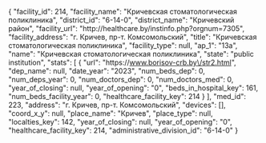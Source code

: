 {
    "facility_id": 214,
    "facility_name": "Кричевская стоматологическая поликлиника",
    "district_id": "6-14-0",
    "district_name": "Кричевский район",
    "facility_url": "http:\/\/healthcare.by\/instinfo.php?orgnum=7305",
    "facility_address": "г. Кричев, пр-т. Комсомольский",
    "title": "Кричевская стоматологическая поликлиника",
    "facility_type": null,
    "ap_1": "13а",
    "name": "Кричевская стоматологическая поликлиника",
    "state": "public institution",
    "stats": [
        {
            "url": "https:\/\/www.borisov-crb.by\/str2.html",
            "dep_name": null,
            "date_year": "2023",
            "num_beds_dep": 0,
            "num_deps_year": 0,
            "num_doctors_dep": 0,
            "num_doctors_med": 0,
            "year_of_closing": null,
            "year_of_opening": "0",
            "beds_in_hospital_key": 161,
            "num_beds_facility_year": 0,
            "healthcare_facility_key": 214
        }
    ],
    "med_id": 223,
    "address": "г. Кричев, пр-т. Комсомольский",
    "devices": [],
    "coord_x_y": null,
    "place_name": "Кричев",
    "place_type": null,
    "localties_key": 142,
    "year_of_closing": null,
    "year_of_opening": "0",
    "healthcare_facility_key": 214,
    "administrative_division_id": "6-14-0"
}